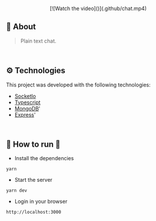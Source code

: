 
<p align="center">
  [![Watch the video]()](.github/chat.mp4)
</p>

## 📖 About

> Plain text chat.

</br>

## ⚙ Technologies

This project was developed with the following technologies:

- [SocketIo](https://socket.io/)
- [Typescript](https://www.typescriptlang.org/)
- [MongoDB](https://www.mongodb.com/)'
- [Express](https://expressjs.com/)'


</br>

## 👷 How to run 🚀

- Install the dependencies
```
yarn
```
- Start the server
``` 
yarn dev
```
- Login in your browser
```
http://localhost:3000
```
